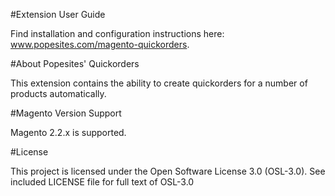 #Extension User Guide

Find installation and configuration instructions here: www.popesites.com/magento-quickorders.

#About Popesites' Quickorders

This extension contains the ability to create quickorders for a number of products automatically.

#Magento Version Support

Magento 2.2.x is supported.

#License

This project is licensed under the Open Software License 3.0 (OSL-3.0). See included LICENSE file for full text of OSL-3.0
